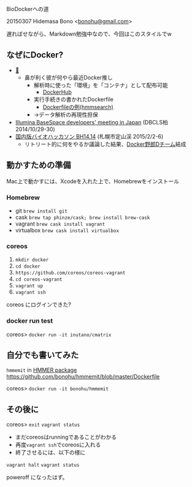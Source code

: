 BioDockerへの道

20150307 Hidemasa Bono \<bonohu@gmail.com\>

遅ればせながら、Markdown勉強中なので、今回はこのスタイルでw

## なぜにDocker?
* [🐶](https://twitter.com/inut)
	* 鼻が利く彼が何やら最近Docker推し
		* 解析時に使った「環境」を「コンテナ」として配布可能
			* [DockerHub](https://hub.docker.com/)
		* 実行手続きの書かれたDockerfile
			* [Dockerfileの例(hmmsearch)](https://registry.hub.docker.com/u/bonohu/debian-hmmsearch2/)
		* →データ解析の再現性担保
* [Illumina BaseSpace developers' meeting in Japan](http://www.illuminakk.co.jp/events/seminar_japan.ilmn) (DBCLS柏 2014/10/29-30)
* [国内版バイオハッカソン BH14.14](http://wiki.lifesciencedb.jp/mw/BH14.14) (札幌市定山渓 2015/2/2-6)
	* リトリート的に何をやるか議論した結果、[Docker野郎Dチーム](http://wiki.lifesciencedb.jp/mw/BH14.14/Docker)結成

## 動かすための準備

Mac上で動かすには、Xcodeを入れた上で、Homebrewをインストール

### Homebrew

* git `brew install git`
* cask `brew tap phinze/cask; brew install brew-cask`
* vagrant `brew cask install vagrant`
* virtualbox `brew cask install virtualbox`

### coreos

1. `mkdir docker`
2. `cd docker`
3. `https://github.com/coreos/coreos-vagrant`
4. `cd coreos-vagrant`
5. `vagrant up`
6. `vagrant ssh`

coreos にログインできた?

### docker run test

coreos> `docker run -it inutano/cmatrix`

## 自分でも書いてみた

`hmmemit` in [HMMER package](http://hmmer.janelia.org/) 
https://github.com/bonohu/hmmemit/blob/master/Dockerfile

coreos> `docker run -it bonohu/hmmemit`

## その後に

coreos> `exit`
`vagrant status`

- まだcoreosはrunningであることがわかる
- 再度`vagrant ssh`でcoreosに入れる
- 終了させるには、以下の様に

`vagrant halt`
`vagrant status`

poweroff になったはず。




